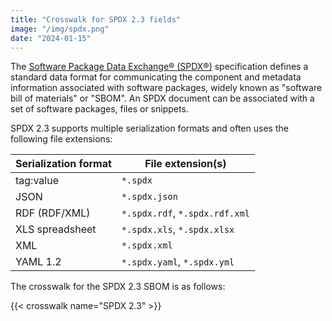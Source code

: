 ```yaml
---
title: "Crosswalk for SPDX 2.3 fields"
image: "/img/spdx.png"
date: "2024-01-15"
---
```


The [Software Package Data Exchange® (SPDX®)](https://spdx.dev/) specification defines a standard data format for communicating the component and metadata information associated with software packages, widely known as "software bill of materials" or "SBOM". An SPDX document can be associated with a set of software packages, files or snippets.

SPDX 2.3 supports multiple serialization formats and often uses the following file extensions:

| Serialization format | File extension(s)              |
|----------------------|--------------------------------|
| tag:value            | `*.spdx`                       |
| JSON                 | `*.spdx.json`                  |
| RDF (RDF/XML)        | `*.spdx.rdf`, `*.spdx.rdf.xml` |
| XLS spreadsheet      | `*.spdx.xls`, `*.spdx.xlsx`    |
| XML                  | `*.spdx.xml`                   |
| YAML 1.2             | `*.spdx.yaml`, `*.spdx.yml`    |

The crosswalk for the SPDX 2.3 SBOM is as follows:

{{< crosswalk name="SPDX 2.3" >}}
